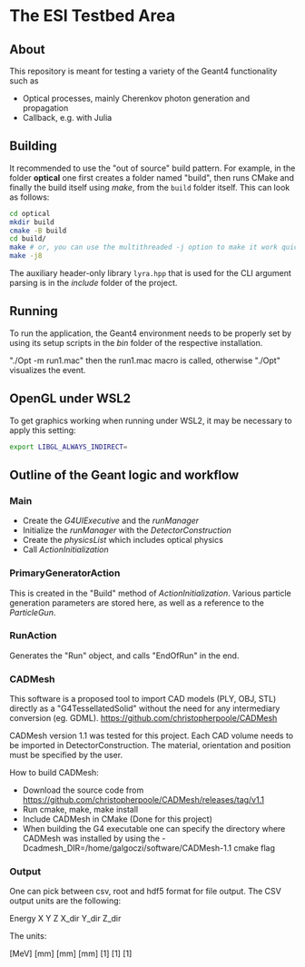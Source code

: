 # The ESI Testbed Area

## About

This repository is meant for testing a variety of the Geant4 functionality
such as
* Optical processes, mainly Cherenkov photon generation and propagation
* Callback, e.g. with Julia

## Building

It recommended to use the "out of source" build pattern. For example, in the folder **optical**
one first creates a folder named "build", then runs CMake and finally the build itself using _make_,
from the `build` folder itself.
This can look as follows:

```bash
cd optical
mkdir build
cmake -B build
cd build/
make # or, you can use the multithreaded -j option to make it work quicker
make -j8 
```

The auxiliary header-only library `lyra.hpp` that is used for the CLI argument parsing is
in the _include_ folder of the project.

## Running

To run the application, the Geant4 environment needs to be properly set by
using its setup scripts in the _bin_ folder of the respective installation.

"./Opt -m run1.mac" then the run1.mac macro is called, otherwise "./Opt" visualizes the event.

## OpenGL under WSL2

To get graphics working when running under WSL2, it may be necessary to apply this setting:
```bash
export LIBGL_ALWAYS_INDIRECT=
```

## Outline of the Geant logic and workflow

### Main

* Create the _G4UIExecutive_ and the _runManager_
* Initialize the _runManager_ with the _DetectorConstruction_
* Create the _physicsList_ which includes optical physics
* Call _ActionInitialization_

### PrimaryGeneratorAction

This is created in the "Build" method of _ActionInitialization_. Various particle generation
parameters are stored here, as well as a reference to the _ParticleGun_.

### RunAction

Generates the "Run" object, and calls "EndOfRun" in the end.

### CADMesh

This software is a proposed tool to import CAD models (PLY, OBJ, STL) directly as a "G4TessellatedSolid" without the need for any intermediary conversion (eg. GDML).
https://github.com/christopherpoole/CADMesh

CADMesh version 1.1 was tested for this project. Each CAD volume needs to be imported in DetectorConstruction. The material, orientation and position must be specified by the user.

How to build CADMesh:
* Download the source code from https://github.com/christopherpoole/CADMesh/releases/tag/v1.1
* Run cmake, make, make install
* Include CADMesh in CMake (Done for this project)
* When building the G4 executable one can specify the directory where CADMesh was installed by using the -Dcadmesh_DIR=/home/galgoczi/software/CADMesh-1.1 cmake flag

### Output

One can pick between csv, root and hdf5 format for file output. The CSV output units are the following:

Energy X Y Z X_dir Y_dir Z_dir

The units:

[MeV] [mm] [mm] [mm] [1] [1] [1]


